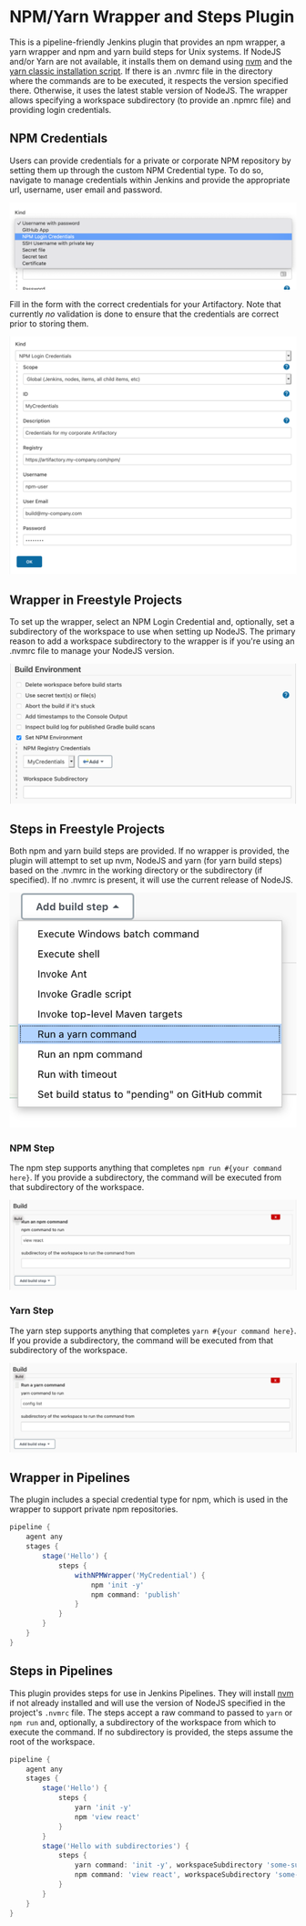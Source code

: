NPM/Yarn Wrapper and Steps Plugin
=================================

This is a pipeline-friendly Jenkins plugin that provides an npm wrapper, a yarn wrapper and npm and yarn build steps for
Unix systems. If NodeJS and/or Yarn are not available, it installs them on demand
using [nvm](https://github.com/nvm-sh/nvm) and
the [yarn classic installation script](https://classic.yarnpkg.com/en/docs/install). If there is an .nvmrc file in the
directory where the commands are to be executed, it respects the version specified there. Otherwise, it uses the latest
stable version of NodeJS. The wrapper allows specifying a workspace subdirectory (to provide an .npmrc file) and
providing login credentials.

## NPM Credentials

Users can provide credentials for a private or corporate NPM repository by setting them up through the custom NPM
Credential type. To do so, navigate to manage credentials within Jenkins and provide the appropriate url, username, user
email and password.

![Select NPM Login Credentials as the credential kind.](images/credentials-1.png?raw=true "Select NPM Login Credentials")

Fill in the form with the correct credentials for your Artifactory. Note that currently _no_ validation is done to
ensure that the credentials are correct prior to storing them.

![Fill in the appropriate login information.](images/credentials-2.png?raw=true "Provide the correct credentials")

## Wrapper in Freestyle Projects

To set up the wrapper, select an NPM Login Credential and, optionally, set a subdirectory of the workspace to use when
setting up NodeJS. The primary reason to add a workspace subdirectory to the wrapper is if you're using an .nvmrc file
to manage your NodeJS version.

![Select a credential and provide a workspace subdirectory](images/freestyle-wrapper-1.png?raw=true "Select a credential")

## Steps in Freestyle Projects

Both npm and yarn build steps are provided. If no wrapper is provided, the plugin will attempt to set up nvm, NodeJS and
yarn (for yarn build steps) based on the .nvmrc in the working directory or the subdirectory (if specified). If no
.nvmrc is present, it will use the current release of NodeJS.

![Select Run a yarn command or Run an npm command](images/freestyle-build-steps-1.png?raw=true "Select a build step")

### NPM Step

The npm step supports anything that completes `npm run #{your command here}`. If you provide a subdirectory, the command
will be executed from that subdirectory of the workspace.

![Enter an npm command](images/freestyle-npm-build-step-1.png?raw=true "Enter an npm command")

### Yarn Step

The yarn step supports anything that completes `yarn #{your command here}`. If you provide a subdirectory, the command
will be executed from that subdirectory of the workspace.

![Enter a yarn command](images/freestyle-yarn-build-step-1.png?raw=true "Enter a yarn command")

## Wrapper in Pipelines

The plugin includes a special credential type for npm, which is used in the wrapper to support private npm repositories.

```groovy
pipeline {
    agent any
    stages {
        stage('Hello') {
            steps {
                withNPMWrapper('MyCredential') {
                    npm 'init -y'
                    npm command: 'publish'
                }
            }
        }
    }
}
```

## Steps in Pipelines

This plugin provides steps for use in Jenkins Pipelines. They will install [nvm](https://github.com/nvm-sh/nvm) if not
already installed and will use the version of NodeJS specified in the project's `.nvmrc` file. The steps accept a raw
command to passed to `yarn` or `npm run` and, optionally, a subdirectory of the workspace from which to execute the
command. If no subdirectory is provided, the steps assume the root of the workspace.

```groovy
pipeline {
    agent any
    stages {
        stage('Hello') {
            steps {
                yarn 'init -y'
                npm 'view react'
            }
        }
        stage('Hello with subdirectories') {
            steps {
                yarn command: 'init -y', workspaceSubdirectory 'some-subdirectory'
                npm command: 'view react', workspaceSubdirectory 'some-other-subdirectory'
            }
        }
    }
}
```
